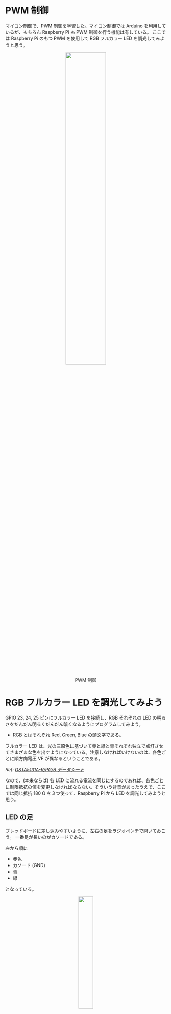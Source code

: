 # PWM 制御

マイコン制御で、PWM 制御を学習した。マイコン制御では Arduino を利用しているが、もちろん Raspberry Pi も PWM 制御を行う機能は有している。
ここでは Raspberry Pi のもつ PWM を使用して RGB フルカラー LED を調光してみようと思う。

<div style="text-align: center;">
    <img src="./images/image51.png" width="50%"><br/>
    PWM 制御
</div>

# RGB フルカラー LED を調光してみよう

GPIO 23, 24, 25 ピンにフルカラー LED を接続し、RGB それぞれの LED の明るさをだんだん明るくだんだん暗くなるようにプログラムしてみよう。

- RGB とはそれぞれ Red, Green, Blue の頭文字である。

フルカラー LED は、光の三原色に基づいて赤と緑と青それぞれ独立で点灯させてさまざまな色を出すようになっている。注意しなければいけないのは、各色ごとに順方向電圧 VF が異なるということである。

*Ref: [OSTA5131A-R/PG/B データシート](https://akizukidenshi.com/goodsaffix/OSTA5131A-RPGB.pdf)*

なので、(本来ならば) 各 LED に流れる電流を同じにするのであれば、各色ごとに制限抵抗の値を変更しなければならない。そういう背景があったうえで、ここでは同じ抵抗 180 Ω を３つ使って、Raspberry Pi から LED を調光してみようと思う。

## LED の足

ブレッドボードに差し込みやすいように、左右の足をラジオペンチで開いておこう。
一番足が長いのがカソードである。

左から順に
- 赤色
- カソード (GND)
- 青
- 緑

となっている。

<div style="text-align: center;">
    <img src="./images/image41.png" width="30%"><br/>
    <b>すこし足を開いておこう</b>
</div>

## 回路を作る

以下のような回路を作る

<div style="text-align: center;">
    <img src="./images/image42.png" width="60%"><br/>
</div>

## プログラムを書く

- GPIO23, GPIO24, GPIO25 用に PWM オブジェクト (PWM を扱うためのデータ型) を作る
- XXXXXX, YYYYYY, ZZZZZZ, WWWWWW のところは各自で当てはまる語句、数値を入れること

```python
import RPi.GPIO as GPIO         # RPi.GPIO モジュールを GPIO という名前で使う
from time import sleep          # time モジュールから sleep という関数を使う

GPIO.setmode(GPIO.BCM)         # BCM モードでピン番号を指定する

GPIO.setup(23, GPIO.OUT)        # 23 ピンを出力設定にする
GPIO.setup(24, GPIO.OUT)        # 24 ピンを出力設定にする
GPIO.setup(25, GPIO.OUT)        # 25 ピンを出力設定にする
red = GPIO.PWM(23, 50)          # 23 ピンに周波数 50Hz の PWM を設定
blue = GPIO.PWM(24, 50)         # 24 ピンに周波数 50Hz の PWM を設定
green = GPIO.PWM(25, 50)        # 25 ピンに周波数 50Hz の PWM を設定

red.start(0)
blue.start(0)
green.start(0)

duty = 0.0                      # デューティ比 0.0 ~ 100.0 の間を変化
change = 10                     # 変化量

try:
    while True:
        red.ChangeDutyCycle(XXXXXX)       # デューティー比を設定する  
        blue.ChangeDutyCycle(XXXXXX)
        YYYYYY.ChangeDutyCycle(XXXXX)
        sleep(0.1)                      # 100 ms やすむ

        # デューティ (明るさ) を変更
        duty += change
        if duty <= ZZZZZZ:      # 0 以下
            duty = 0
            change = -change    # +/- 反転
        elif duty >= WWWWWW:    # 100 以上
            duty = 100
            change = -change    # +/- 反転

except KeyboardInterrupt:           # ctrl-C で止めた
    pass                            # エラー処理を特にしない
red.stop()      # PWM 停止
blue.stop()     # PWM 停止
green.stop()     # PWM 停止
GPIO.cleanup()  # GPIO (汎用ピン) の後処理をする
```

# 課題

- 上のプログラムを改造して、３つの LED それぞれの duty を **独立で** 0.0 ~ 100.0 の間でランダムに変化させ、さまざまな色が発色できるように改造して kadai10.py というファイル名で提出してください。

- **ヒント：random モジュールを使う**  
    random モジュールを使うと **乱数** を作り出すことができます。乱数とはでたらめな数 (の並び)、ということです。決められた手順 (プログラム) を実行するのは得意なコンピュータですが、それとは正反対の「でたらめ」を扱うのはもっとも苦手な分野です。そのため、実は乱数を作るというのは情報科学の大事な一分野で、さまざまな方法が研究・提案されています。

    random モジュールのマニュアル: **https://docs.python.org/ja/3/library/random.html**
    
    ```python
    import random       # random モジュールを使えるようにする
    
    print(random.random())          # 0.0 以上 1.0 未満の乱数を返す
    # 0.10652963871442156
    print(random.randint(0, 100))   # a <= N <= b であるような整数を返す
    # 83
    print(random.randint(0, 100))
    # 52
    ```

# PWM モーター制御

プラモデルなどに使われる DC モーターを PWM で動かしてみる
目指すゴールは

- 加速ボタンを押すと加速
- 減速ボタンを押すと減速

である。

## マイコン (Raspberry Pi や Arduino) でモーターを動かすために注意すること

- モーターの消費電力はでかい
    これから使うプラモ用のモーターは 3V 供給 (電池 2 本分) したとき約 250 mA の電力を必要とする。
    Raspberry Pi や Arduino の GPIO ピンから出力できる電流値は 20mA 程度なので (そのため LED を抵抗なしでつないでも問題なかった)、直接モーターをつないでも、動かすことはできないし、パワーがたりなさすぎる。

    しかも、人間と同じように、どうにか回してやろうとマイコンががんばりすぎるため、マイコンを破壊する可能性がある。

### モータードライバ

そこでモータードライバという別の回路を利用してモーターに必要な電力はそちらから供給する。マイコンはそのモータードライバを制御してモーターを動かす。

<div style="text-align: center;">
    <br/>
    <img src="./images/image49.png" width="50%"><br/>
    <br/>
</div>

**モータードライバ**は、マイコンからの信号をモーターが理解できる電流や電圧に変換し、モーターを駆動するためのものである。

モータードライバを使用することで、以下のような**利点**が生まれる。

* **マイコンの負荷軽減**: マイコンは弱い出力なので、モータードライバを使ってモーターを駆動することで、マイコンの負荷を軽減できる。
* **モーターの保護**: モータードライバには、過電流保護、過熱保護、短絡保護などの機能が搭載されており、モーターを保護することができる。
* **複雑な制御の容易化**: モータードライバには、速度制御、方向制御、ブレーキ制御などの機能が搭載されており、複雑なモーター制御を容易にすることができる。

## モータードライバの種類

モータードライバには、以下のような種類がある。

* **Hブリッジ型**: モーターの正転・逆転とブレーキ制御が可能です。最も一般的なタイプ
* **ハーフHブリッジ型**: モーターの正転・逆転制御のみ可能です。Hブリッジ型よりも小型で安価
* **サーボモーター用**: サーボモーターを制御するためのドライバです。位置制御や角度制御などが可能

H ブリッジ型について後ほど説明します。

## モータードライバの選び方

モータードライバを選ぶ際には、以下の点に注意する必要がある

* **使用しているモーター**: モータードライバは、使用するモーターの種類に対応している必要がある
* **必要な機能**: 必要最低限の機能に加え、速度制御や方向制御、ブレーキ制御などの必要な機能を備えているかどうか確認する必要がある
* **電流容量**: モータードライバの電流容量は、使用するモーターの最大電流よりも大きいものを選ぶ必要がある
* **パッケージ**: モータードライバには、DIPパッケージ、SOPパッケージ、SMDパッケージなどがある。使用環境に合ったパッケージを選ぶ必要がある

# H ブリッジ型


- H ブリッジ回路は 4 つのスイッチを組み合わせたモーターを制御するための回路構成である。
- スイッチの組み合わせにより 4 種類の制御が可能になる。

<div style="text-align: center;">
    <img src="./images/image43.png" width="20%"><br/>
    H ブリッジ回路
</div>

## 正転させたいとき

- 図のようにスイッチを入れる

<div style="text-align: center;">
    <img src="./images/image44.png" width="20%"><br/>
</div>


## 逆転させたいとき

- 図のようにスイッチを入れる

<div style="text-align: center;">
    <img src="./images/image45.png" width="20%"><br/>
</div>

## 停止　
- 停止といってもモーターに勢いがあればモーターは惰性で回転する  
    自転車でいえば、漕いでいないし、ブレーキもかけてない状態

<div style="text-align: center;">
    <img src="./images/image43.png" width="20%"><br/>
</div>

## ブレーキ　

- モーターを GND でショート (両端を GND) にすると、モーターの回転エネルギーが電気エネルギーに変換され、それがブレーキとなる (回生ブレーキ)
- 自転車でいえば、ブレーキをかけた状態

<div style="text-align: center;">
    <img src="./images/image46.png" width="20%"><br/>
</div>

## 禁止！！！！

- 下のようにすると、電源をショートしてしまう
- このとき流れる電流を**「貫通電流」**という
- モータードライバではこの状態は選べないようになっているか、「禁止入力」とマニュアルに書いてある

<div style="text-align: center;">
    <img src="./images/image47.png" width="20%"><br/>
</div>

# モーターのノイズ対策

- DC モーターはつぎつぎと電磁石のスイッチを切り替えて回転させるため、そのスイッチが切り替わるときにノイズが発生する  
    ⇒ Raspberry Pi に悪影響を及ぼす
- コンデンサを利用してノイズを逃がす
    ⇒ このような目的で使用するコンデンサを特に **バイパスコンデンサ** という

# モータードライバ DRV8835

今回は DC モータードライバ DRV8835 という基盤を利用する。DRV8835 は 2 チャンネル (２つのモーターを制御できる) のモーダードライバだが、ここでは 1 チャンネル (A 側) のみ使う。

*Ref: [DRV8835 マニュアル](https://akizukidenshi.com/goodsaffix/AE-DRV8835-S_20210526.pdf)*

## ピン配置

基盤の各ピンの機能は以下の通り (マニュアルにも記述あり)：

| ピン番号 | ピン名称 | 機能 |
|---|---|---|
| 1 | VM | モータ電源 |
| 2 | AOUT1 | A出力１ |
| 3 | AOUT2 | A出力２ |
| 4 | BOUT1 | Ｂ出力１ |
| 5 | BOUT2 | Ｂ出力２ |
| 6 | GND | グランド |
| 7 | BIN1 | Ｂ入力１/BPHASE |
| 8 | BIN2 | Ｂ入力２/BENBL |
| 9 | AIN1 | Ａ入力１/APHASE |
| 10 | AIN2 | Ａ入力２/AENBL |
| 11 | MODE | モード設定 |
| 12 | VCC | ロジック電源 |

※ 注意：使用時、基板は熱くなります。

## 動作モード  

|MODE | xIN1 | xIN2 | xOUT1 | xOUT2 | 動作 |
| --- | --- | --- | --- | --- | --- |
| IN/IN モード (MODE = 0) | 0 | 0 | HiZ | HiZ | 空転 |
|  | 0 | 1 | L | H | 逆転 |
|  | 1 | 0 | H | L | 正転 |
|  | 1 | 1 | L | L | ブレーキ |
| PASE/ENABLE モード (MODE = 1) | 1 | 0 | X | L | L | ブレーキ |
|  | 1 | 1 | 1 | L | H | 逆転 |
|  | 1 | 1 | 0 | H | L | 正転 |

<div style="text-align: center;">
    <img src="./images/109848.jpg" width="30%">
</div>

# 課題 1

- 0.01 uF のセラミックコンデンサ (103) をモーターの両端間にはんだ付けします
- あわせて接続用のコードもはんだ付けしよう

# 課題 2

1. 以下のように接続したとき、動作モードのどこの状態か確認せよ。  
    - 1 (VM) にモーター用の電池ボックスの電源に (RasPi の電源は使わない)  
    - 2, 3 (AOUT1, AOUT2) をモーターに接続  
    - 6 (GND) は RasPi と共通  
    - 9 を RasPi の GPIO 25 に接続  
    - 10, 11 (MODE) を GND に接続  
    - 12 (Vcc) は RasPi の電源 3.3V に接続  

1. 1の回路の状態で、GPIO 25 を HIGH にするプログラムを記述せよ。  
    - いきなり全力で回りだすので注意すること！！

1. 前回やった GPIO の入力を参照し、以下のような、２入力スイッチの回路を作成せよ。

<div style="text-align: center;">
    <img src="./images/image50.png" width="40%">
</div>

1. 1 と 3 の回路を組み合わせて、PWM 制御を用いて (どちらかのボタンを加速、減速に割り当て)  
    - 加速ボタンを押すと加速
    - 減速ボタンを押すと減速  

するようにモーターをコントロールするプログラムを作成せよ。

3. 回路図 (手書きでもパワーポイントでも可)、実装した回路の写真、プログラムをレポートとしてまとめる。  
  レポートには以下の点を盛り込むこと：  
    - 回路やプログラムで工夫した点
    - 疑問点
    - 気づいたこと

## レポートには何を書くか

- 名前（忘れないように）
- はじめに  
    実験や開発の目的、背景などを書く
- 手法  
    目的に到達するために採用した手段・技術を書く
- 実験  
    実際に作成した回路（システム）やプログラムについて説明（簡単なものであればプログラムをそのまま提示してもよい）
- 実験結果
- 結論
    実験を行ってわかったこと・気づいたこと・学んだことを書く
など

*Ref: [電子回路レポート例](./report_sample.pdf)*
